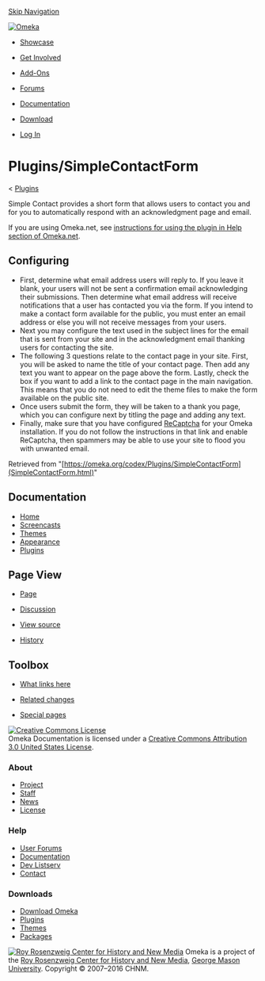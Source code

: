 <div id="wrap">

[Skip Navigation](SimpleContactForm.html#content)
<div id="header">

<div class="padding">

<span
id="logo">[![Omeka](../../ui/i/logo-horizontal-288px.gif)](../../index.html)</span>
<div id="search-form">

</div>

-   <div id="nav-showcase">

    </div>

    [Showcase](../../showcase/index.html)
-   <div id="nav-involved">

    </div>

    [Get Involved](../../get-involved/index.html)
-   <div id="nav-addons">

    </div>

    [Add-Ons](../../add-ons/index.html)
-   <div id="nav-forums">

    </div>

    [Forums](../../forums/index.html)
-   <div id="nav-documentation">

    </div>

    [Documentation](../index.html)
-   <div id="nav-download">

    </div>

    [Download](../../download/index.html)

</div>

</div>

<div id="content">

<div class="padding">

<div id="user-meta">

-   <div id="pt-login">

    </div>

    [Log
    In](https://omeka.org/c/index.php?title=Special:UserLogin&returnto=Plugins/SimpleContactForm)

</div>

Plugins/SimpleContactForm
=========================

<div id="contentSub">

<span class="subpages">&lt;
[Plugins](../Plugins.1.html "Plugins")</span>

</div>

<div id="primary">

Simple Contact provides a short form that allows users to contact you
and for you to automatically respond with an acknowledgment page and
email.

If you are using Omeka.net, see [instructions for using the plugin in
Help section of
Omeka.net](http://info.omeka.net/build-a-website/manage-themes-and-plugins/simple-contact-form/).

<span id="Configuring" class="mw-headline"> Configuring </span>
---------------------------------------------------------------

-   First, determine what email address users will reply to. If you
    leave it blank, your users will not be sent a confirmation email
    acknowledging their submissions. Then determine what email address
    will receive notifications that a user has contacted you via
    the form. If you intend to make a contact form available for the
    public, you must enter an email address or else you will not receive
    messages from your users.
-   Next you may configure the text used in the subject lines for the
    email that is sent from your site and in the acknowledgment email
    thanking users for contacting the site.
-   The following 3 questions relate to the contact page in your site.
    First, you will be asked to name the title of your contact page.
    Then add any text you want to appear on the page above the form.
    Lastly, check the box if you want to add a link to the contact page
    in the main navigation. This means that you do not need to edit the
    theme files to make the form available on the public site.
-   Once users submit the form, they will be taken to a thank you page,
    which you can configure next by titling the page and adding
    any text.
-   Finally, make sure that you have configured
    [ReCaptcha](https://omeka.org/codex/ReCaptcha "ReCaptcha") for your
    Omeka installation. If you do not follow the instructions in that
    link and enable ReCaptcha, then spammers may be able to use your
    site to flood you with unwanted email.

<div class="printfooter">

Retrieved from
"[https://omeka.org/codex/Plugins/SimpleContactForm](SimpleContactForm.html)"

</div>

<div id="catlinks" class="catlinks catlinks-allhidden">

</div>

</div>

<div id="secondary">

<div class="portlet">

Documentation
-------------

-   [Home](../index.html)
-   [Screencasts](../Screencasts.html)
-   [Themes](../Managing_Themes_2.0.html)
-   [Appearance](../Managing_Appearance_2.0.html)
-   [Plugins](../Plugins2.0.html)

</div>

<div class="portlet">

Page View
---------

-   <div id="nav-page">

    </div>

    [Page](SimpleContactForm.html)
-   <div id="nav-discussion">

    </div>

    [Discussion](https://omeka.org/c/index.php?title=Talk:Plugins/SimpleContactForm&action=edit&redlink=1)
-   <div id="nav-view_source">

    </div>

    [View
    source](https://omeka.org/c/index.php?title=Plugins/SimpleContactForm&action=edit)
-   <div id="nav-history">

    </div>

    [History](https://omeka.org/c/index.php?title=Plugins/SimpleContactForm&action=history)

</div>

<div id="wiki-toolbox" class="portlet">

Toolbox
-------

-   <div id="t-whatlinkshere">

    </div>

    [What links
    here](../Special:WhatLinksHere/Plugins/SimpleContactForm.html)
-   <div id="t-recentchangeslinked">

    </div>

    [Related
    changes](../Special:RecentChangesLinked/Plugins/SimpleContactForm.html)
-   <div id="t-specialpages">

    </div>

    [Special pages](../Special:SpecialPages.html)

</div>

[![Creative Commons
License](https://i.creativecommons.org/l/by/3.0/us/88x31.png)](http://creativecommons.org/licenses/by/3.0/us/)\
Omeka Documentation is licensed under a [Creative Commons Attribution
3.0 United States
License](http://creativecommons.org/licenses/by/3.0/us/).

</div>

</div>

</div>

<div id="footer">

<div class="padding">

<div id="sitemap">

<div class="section">

### About

-   [Project](../../about/index.html)
-   [Staff](../../about/staff/index.html)
-   [News](../../blog/index.html)
-   [License](http://www.gnu.org/copyleft/gpl.html)

</div>

<div class="section">

### Help

-   [User Forums](../../forums/index.html)
-   [Documentation](../index.html)
-   [Dev Listserv](http://groups.google.com/group/omeka-dev)
-   [Contact](../../contact/index.html)

</div>

<div class="section">

### Downloads

-   [Download Omeka](../../download/index.html)
-   [Plugins](../../addons/plugins.html)
-   [Themes](../../addons/themes.html)
-   [Packages](../../download/packages/index.html)

</div>

</div>

<div id="chnm-meta">

<span id="chnm-logo">[![Roy Rosenzweig Center for History and New
Media](../../ui/i/rrchnm-logo-regular.gif)](http://chnm.gmu.edu)</span>
Omeka is a project of the [Roy Rosenzweig Center for History and New
Media](http://chnm.gmu.edu), [George Mason
University](http://www.gmu.edu). Copyright © 2007–2016 CHNM.

</div>

</div>

</div>

</div>
